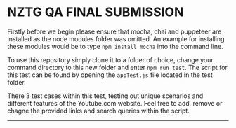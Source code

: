 # **NZTG QA FINAL SUBMISSION**
Firstly before we begin please ensure that mocha, chai and puppeteer are installed as the node modules folder was omitted.
An example for installing these modules would be to type `npm install mocha` into the command line. 

To use this repository simply clone it to a folder of choice, change your command directory to this new folder and enter `npm run test`. The script for this test can be found by opening the `appTest.js` file located in the test folder.

There 3 test cases within this test, testing out unique scenarios and different features of the Youtube.com website. Feel free to add, remove or chagne the provided links and search queries within the script.<br/>

---
